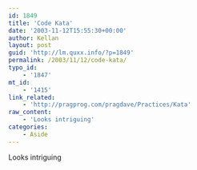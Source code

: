 ```yaml
---
id: 1849
title: 'Code Kata'
date: '2003-11-12T15:55:30+00:00'
author: Kellan
layout: post
guid: 'http://lm.quxx.info/?p=1849'
permalink: /2003/11/12/code-kata/
typo_id:
    - '1847'
mt_id:
    - '1415'
link_related:
    - 'http://pragprog.com/pragdave/Practices/Kata'
raw_content:
    - 'Looks intriguing'
categories:
    - Aside
---
```


Looks intriguing